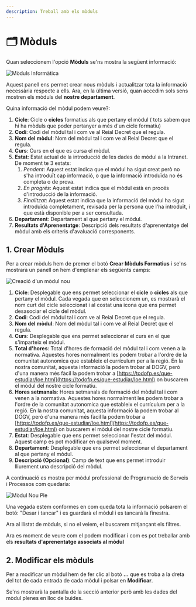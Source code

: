 ```yaml
---
description: Treball amb els mòduls
---
```


# 🗂️ Mòduls

Quan seleccionem l'opció **Mòduls** se'ns mostra la següent informació:

![Mòduls Informàtica](../../md\_media/seccio\_moduls.png)

Aquest panell ens permet crear nous mòduls i actualitzar tota la informació necessària respecte a ells. Ara, en la última versió, quan accedim sols sens mostren els mòduls del **nostre departament**.

Quina informació del mòdul podem veure?:

1. **Cicle**: Cicle o **cicles** formatius als que pertany el mòdul ( tots sabem que hi ha mòduls que poder pertanyer a més d'un cicle formatiu)
2. **Codi**: Codi del mòdul tal i com ve al Reial Decret que el regula.
3. **Nom del mòdul**: Nom del mòdul tal i com ve al Reial Decret que el regula.
4. **Curs**: Curs en el que es cursa el mòdul.
5. **Estat**: Estat actual de la introducció de les dades de mòdul a la Intranet. De moment te 3 estats:
   1. _Pendent_: Aquest estat indica que el mòdul ha sigut creat però no s'ha introduït cap informació, o que la informació introduïda no és completa o de prova.
   2. _En progrés_: Aquest estat indica que el mòdul està en procés d'introducció de la informació.
   3. _Finalitzat_: Aquest estat indica que la informació del mòdul ha sigut introduïda completament, revisada per la persona que l'ha introduït, i que està disponible per a ser consultada.
6. **Departament**: Departament al que pertany el mòdul.
7. **Resultats d'Aprenentatge**: Descripció dels resultats d'aprenentatge del mòdul amb els criteris d'avaluació corresponents.

## 1. Crear Mòduls

Per a crear mòduls hem de premer el botó **Crear Mòduls Formatius** i se'ns mostrarà un panell on hem d'emplenar els següents camps:

![Creació d'un mòdul nou](../../md\_media/modul\_nou.png)

1. **Cicle**: Desplegable que ens permet seleccionar el **cicle** o **cicles** als que pertany el mòdul. Cada vegada que en seleccionem un, es mostrarà el nom curt del cicle seleccionat i al costat una icona que ens permet desasociar el cicle del mòdul.
2. **Codi**: Codi del mòdul tal i com ve al Reial Decret que el regula.
3. **Nom del mòdul**: Nom del mòdul tal i com ve al Reial Decret que el regula.
4. **Curs**: Desplegable que ens permet seleccionar el curs en el que s'imparteix el mòdul.
5. **Total d'hores**: Total d'hores de formació del mòdul tal i com venen a la normativa. Aquestes hores normalment les podem trobar a l'ordre de la comunitat autonomica que estableix el currículum per a la regió. En la nostra comunitat, aquesta informació la podem trobar al DOGV, però d'una manera més fàcil la podem trobar a [https://todofp.es/que-estudiar/loe.html](https://todofp.es/que-estudiar/loe.html) on buscarem el mòdul del nostre cicle formatiu.
6. **Hores setmanals**: Hores setmanals de formació del mòdul tal i com venen a la normativa. Aquestes hores normalment les podem trobar a l'ordre de la comunitat autonomica que estableix el currículum per a la regió. En la nostra comunitat, aquesta informació la podem trobar al DOGV, però d'una manera més fàcil la podem trobar a [https://todofp.es/que-estudiar/loe.html](https://todofp.es/que-estudiar/loe.html) on buscarem el mòdul del nostre cicle formatiu.
7. **Estat**: Desplegable que ens permet seleccionar l'estat del mòdul. Aquest camp es pot modificar en qualsevol moment.
8. **Departament**: Desplegable que ens permet seleccionar el departament al que pertany el mòdul.
9. **Descripció (Opcional)**: Camp de text que ens permet introduir lliurement una descripció del mòdul.

A continuació es mostra per mòdul professional de Programació de Serveis i Processos com quedaria:

![Mòdul Nou Ple](../../md\_media/modul\_nou\_ple.png)

Una vegada estem conformes en com queda tota la informació polsarem el botó: "Desar i tancar" i es guardarà el mòdul i es tancarà la finestra.

Ara al llistat de mòduls, si no el veiem, el buscarem mitjançant els filtres.

Ara es moment de veure com el podem modificar i com es pot treballar amb els **resultats d'aprenentatge associats al mòdul**

## 2. Modificar els mòduls

Per a modificar un mòdul hem de fer clic al botó **...** que es troba a la dreta del tot de cada entrada de cada mòdul i polsar en **Modificar**.

Se'ns mostrarà la pantalla de la secció anterior però amb les dades del mòdul plenes en lloc de buides.
